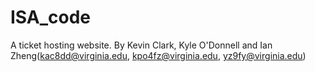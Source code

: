 # ISA_code

A ticket hosting website. By Kevin Clark, Kyle O'Donnell and Ian Zheng(kac8dd@virginia.edu, kpo4fz@virginia.edu, yz9fy@virginia.edu)

